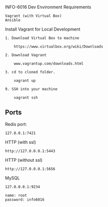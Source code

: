 INFO-6016 Dev Environment
Requirements

	Vagrant (with Virtual Box)
	Ansible

Install Vagrant for Local Development

	1. Download Virtual Box to machine

		https://www.virtualbox.org/wiki/Downloads

	2. Download Vagrant

		www.vagrantup.com/downloads.html 

	3. cd to cloned folder.

		vagrant up

	9. SSH into your machine

		vagrant ssh

## Ports

Redis port:

    127.0.0.1:7421

HTTP (with ssl)

    http://127.0.0.0.1:5443

HTTP (without ssl)

    http://127.0.0.0.1:5656

MySQL

    127.0.0.0.1:9234

	name: root
	password: info6016
